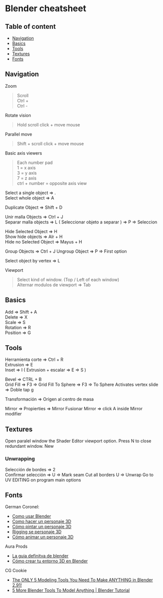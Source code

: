 # Blender cheatsheet
## Table of content
* [Navigation](#navigation)
* [Basics](#basics)
* [Tools](#tools)
* [Textures](#textures)
* [Fonts](#fonts)

## Navigation

Zoom
> Scroll   
> Ctrl +   
> Ctrl -   

Rotate vision
> Hold scroll click + move mouse

Parallel move
> Shift + scroll click + move mouse

Basic axis viewers
> Each number pad    
> 1 = x axis   
> 3 = y axis   
> 7 = z axis   
> ctrl + number = opposite axis view   

Select a single object => .   
Select whole object => A   

Duplicate Object => Shift + D   

Unir malla Objects => Ctrl + J   
Separar malla objects => L ( Seleccionar objeto a separar ) => P => Seleccion

Hide Selected Object => H   
Show hide objects => Alr + H   
Hide no Selected Object => Mayus + H   

Group Objects => Ctrl + J
Ungroup Object => P => First option

Select object by vertex => L

Viewport
> Select kind of window.  (Top / Left of each window)   
Alternar modulos de viewport => Tab   

## Basics
Add => Shift + A   
Delete => X   
Scale => S   
Rotation => R   
Position => G   

## Tools
Herramienta corte => Ctrl + R   
Extrusion => E   
Inset => I ( Extrusion + escalar => E => S )   

Bevel => CTRL + B   
Grid Fill  => F3 => Grid Fill
To Sphere => F3 => To Sphere
Activates vertex slide => Doble tap g 

Transformación => Origen al centro de masa

Mirror => Propierties => Mirror
Fusionar Mirror => click A inside Mirror modifier

## Textures

Open paralel window the Shader Editor viewport option.
Press N to close redundant window.
New 

### Unwrapping
Selección de bordes => 2   
Confirmar selección => U => Mark seam
Cut all borders
U => Unwrap
Go to UV EDITING on program main options
<!--   -->


## Fonts
German Coronel:
  * [Como usar Blender](https://www.youtube.com/watch?v=vd2bw16IzXA)
  * [Como hacer un personaje 3D](https://www.youtube.com/watch?v=eFowqayoSKc)
  * [Cómo pintar un personaje 3D](https://www.youtube.com/watch?v=MusMqDWXaIc&list=PL2dBZw2QbwkQjRlwpC9S6DnfteV_VMnQS&index=5&t=4s)
  * [Rigging se personaje 3D](https://www.youtube.com/watch?v=PHhFFIzE53o&list=PL2dBZw2QbwkQjRlwpC9S6DnfteV_VMnQS&index=4)
  * [Cómo animar un personaje 3D](https://www.youtube.com/watch?v=h4CyfdKJdLg&list=PL2dBZw2QbwkQjRlwpC9S6DnfteV_VMnQS&index=8&t=12s)

Aura Prods
* [La guia definitva de blender](https://www.youtube.com/watch?v=h4hZzPCOMKs&t=1131s)
* [Cómo crear tu entorno 3D en Blender](https://www.youtube.com/watch?v=75HStWPg29o)

CG Cookie
  * [The ONLY 5 Modeling Tools You Need To Make ANYTHING in Blender 2.91!](https://www.youtube.com/watch?v=kejQ8nX5YZA&t=352s)
  * [5 More Blender Tools To Model Anything | Blender Tutorial](https://www.youtube.com/watch?v=_0sMYvk1o-8&t=7s)
